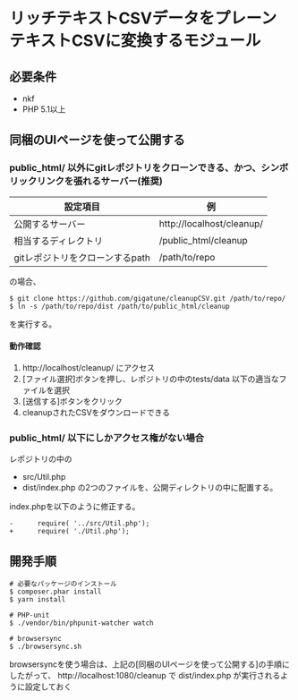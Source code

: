 # リッチテキストCSVデータをプレーンテキストCSVに変換するモジュール

## 必要条件

- nkf
- PHP 5.1以上

## 同梱のUIページを使って公開する

### public_html/ 以外にgitレポジトリをクローンできる、かつ、シンボリックリンクを張れるサーバー(推奨)

| 設定項目 | 例 |
|--|--|
| 公開するサーバー |  http://localhost/cleanup/ |
| 相当するディレクトリ | /public_html/cleanup |
| gitレポジトリをクローンするpath | /path/to/repo |

の場合、

```
$ git clone https://github.com/gigatune/cleanupCSV.git /path/to/repo/
$ ln -s /path/to/repo/dist /path/to/public_html/cleanup
```
を実行する。


#### 動作確認

1. http://localhost/cleanup/ にアクセス
2. [ファイル選択]ボタンを押し、レポジトリの中のtests/data 以下の適当なファイルを選択
3. [送信する]ボタンをクリック
4. cleanupされたCSVをダウンロードできる



### public_html/ 以下にしかアクセス権がない場合

レポジトリの中の
- src/Util.php
- dist/index.php
の2つのファイルを、公開ディレクトリの中に配置する。

index.phpを以下のように修正する。

```
-      require( '../src/Util.php');
+      require( './Util.php');
```

## 開発手順

```
# 必要なパッケージのインストール
$ composer.phar install
$ yarn install

# PHP-unit
$ ./vendor/bin/phpunit-watcher watch

# browsersync
$ ./browsersync.sh
```

browsersyncを使う場合は、上記の[同梱のUIページを使って公開する]の手順にしたがって、
 http://localhost:1080/cleanup で dist/index.php が実行されるように設定しておく


